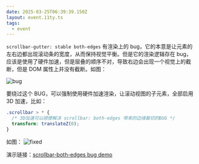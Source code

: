 ```yaml
---
date: 2025-03-25T06:39:39.150Z
layout: event.11ty.ts
tags:
  - event
---
```


`scrollbar-gutter: stable both-edges` 有渲染上的 bug，它的本意是让元素的左右边都出现滚动条的宽度，从而保持视觉平衡。但是它的渲染逻辑存在 bug，应该是使用了硬件加速，但是层叠的顺序不对，导致右边会出现一个视觉上的截断，但是 DOM 属性上并没有截断。如图：

![bug](../../../assets/event-00011/bug.avif)

要绕过这个 BUG，可以强制使用硬件加速渲染，让滚动视图的子元素，全部启用 3D 加速，比如：

```css
.scrollbar > * {
  /* 3D加速可以顺便解决 scrollbar: both-edges 带来的边缘裁切的BUG */
  transform: translateZ(0);
}
```

如图：
![fixed](../../../assets/event-00011/fixed.avif)

演示链接：[scrollbar-both-edges bug demo](https://appn.dwewb.com/examples/kitchen-sink/scrollbar-both-edges/)
